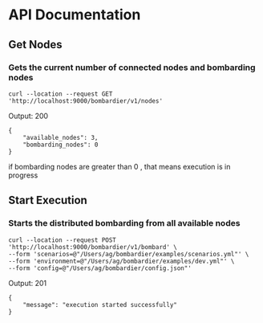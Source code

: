 # API Documentation  

## Get Nodes
### Gets the current number of connected nodes and bombarding nodes
```
curl --location --request GET 'http://localhost:9000/bombardier/v1/nodes'
```

Output: 200
```
{
    "available_nodes": 3,
    "bombarding_nodes": 0
}
```
if bombarding nodes are greater than 0 , that means execution is in progress  

## Start Execution
### Starts the distributed bombarding from all available nodes
```
curl --location --request POST 'http://localhost:9000/bombardier/v1/bombard' \
--form 'scenarios=@"/Users/ag/bombardier/examples/scenarios.yml"' \
--form 'environment=@"/Users/ag/bombardier/examples/dev.yml"' \
--form 'config=@"/Users/ag/bombardier/config.json"'
```

Output: 201
```
{
    "message": "execution started successfully"
}
```